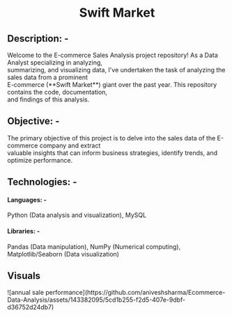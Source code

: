 <h1 align = "center" >Swift Market</h1>
<h2>Description: -</h2>
Welcome to the E-commerce Sales Analysis project repository! As a Data Analyst specializing in analyzing,<br> summarizing, and visualizing data, I've undertaken the task of analyzing the sales data from a prominent <br>E-commerce (**Swift Market**) giant over the past year. This repository contains the code, documentation,<br> and findings of this analysis.
<h2>Objective: -</h2>
The primary objective of this project is to delve into the sales data of the E-commerce company and extract<br> valuable insights that can inform business strategies, identify trends, and optimize performance.
<h2>Technologies: -</h2>
<h4>Languages: -</h4>
Python (Data analysis and visualization), MySQL
<h4>Libraries: -</h4>
Pandas (Data manipulation), NumPy (Numerical computing), Matplotlib/Seaborn (Data visualization)
<h2>Visuals</h2>
![annual  sale performance](https://github.com/aniveshsharma/Ecommerce-Data-Analysis/assets/143382095/5cd1b255-f2d5-407e-9dbf-d36752d24db7)

